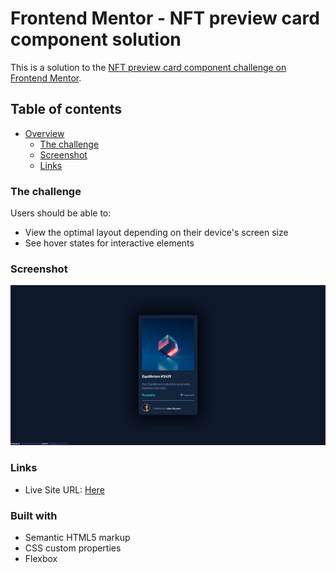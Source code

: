 # Frontend Mentor - NFT preview card component solution

This is a solution to the [NFT preview card component challenge on Frontend Mentor](https://www.frontendmentor.io/challenges/nft-preview-card-component-SbdUL_w0U).

## Table of contents

-   [Overview](#overview)
    -   [The challenge](#the-challenge)
    -   [Screenshot](#screenshot)
    -   [Links](#links)

### The challenge

Users should be able to:

-   View the optimal layout depending on their device's screen size
-   See hover states for interactive elements

### Screenshot

![](./screenshot.jpg)

### Links

-   Live Site URL: [Here](https://mmm-marek.github.io/nft_preview_card_component/)

### Built with

-   Semantic HTML5 markup
-   CSS custom properties
-   Flexbox
